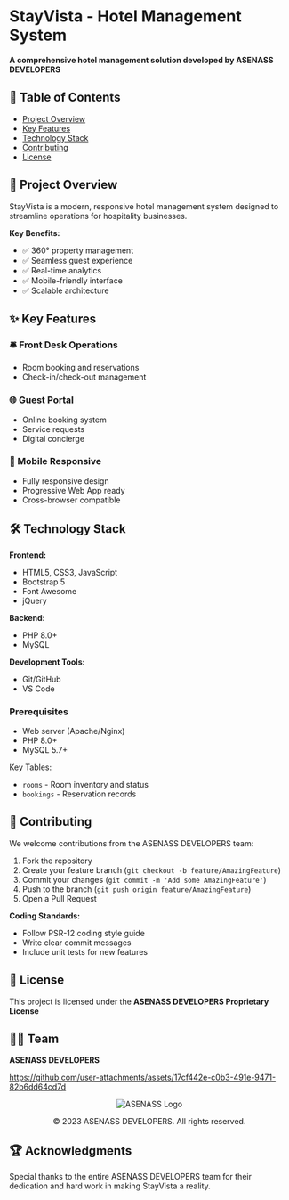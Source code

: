 # StayVista - Hotel Management System

**A comprehensive hotel management solution developed by ASENASS DEVELOPERS**

## 📌 Table of Contents
- [Project Overview](#-project-overview)
- [Key Features](#-key-features)
- [Technology Stack](#-technology-stack)
- [Contributing](#-contributing)
- [License](#-license)

## 🏨 Project Overview

StayVista is a modern, responsive hotel management system designed to streamline operations for hospitality businesses.

**Key Benefits:**
- ✅ 360° property management
- ✅ Seamless guest experience
- ✅ Real-time analytics
- ✅ Mobile-friendly interface
- ✅ Scalable architecture

## ✨ Key Features

### 🛎️ Front Desk Operations
- Room booking and reservations
- Check-in/check-out management

### 🌐 Guest Portal
- Online booking system
- Service requests
- Digital concierge

### 📱 Mobile Responsive
- Fully responsive design
- Progressive Web App ready
- Cross-browser compatible

## 🛠️ Technology Stack

**Frontend:**
- HTML5, CSS3, JavaScript
- Bootstrap 5
- Font Awesome
- jQuery

**Backend:**
- PHP 8.0+
- MySQL

**Development Tools:**
- Git/GitHub
- VS Code

### Prerequisites
- Web server (Apache/Nginx)
- PHP 8.0+
- MySQL 5.7+

Key Tables:
- `rooms` - Room inventory and status
- `bookings` - Reservation records

## 🤝 Contributing

We welcome contributions from the ASENASS DEVELOPERS team:

1. Fork the repository
2. Create your feature branch (`git checkout -b feature/AmazingFeature`)
3. Commit your changes (`git commit -m 'Add some AmazingFeature'`)
4. Push to the branch (`git push origin feature/AmazingFeature`)
5. Open a Pull Request

**Coding Standards:**
- Follow PSR-12 coding style guide
- Write clear commit messages
- Include unit tests for new features

## 📜 License

This project is licensed under the **ASENASS DEVELOPERS Proprietary License**

## 👨‍💻 Team

**ASENASS DEVELOPERS**


https://github.com/user-attachments/assets/17cf442e-c0b3-491e-9471-82b6dd64cd7d

<div align="center">

  <img src="![assenas-logo](https://github.com/user-attachments/assets/f5e03548-4323-4451-a8c5-436dd6b775f3)
" alt="ASENASS Logo">
  <p>© 2023 ASENASS DEVELOPERS. All rights reserved.</p>
</div>


## 🏆 Acknowledgments

Special thanks to the entire ASENASS DEVELOPERS team for their dedication and hard work in making StayVista a reality.
